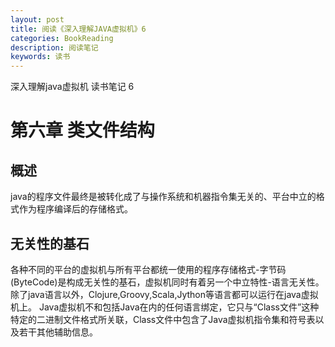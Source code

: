 ```yaml
---
layout: post
title: 阅读《深入理解JAVA虚拟机》6
categories: BookReading
description: 阅读笔记
keywords: 读书
---
```

深入理解java虚拟机 读书笔记 6

# 第六章 类文件结构
## 概述
java的程序文件最终是被转化成了与操作系统和机器指令集无关的、平台中立的格式作为程序编译后的存储格式。

## 无关性的基石
各种不同的平台的虚拟机与所有平台都统一使用的程序存储格式-字节码(ByteCode)是构成无关性的基石，虚拟机同时有着另一个中立特性-语言无关性。除了java语言以外，Clojure,Groovy,Scala,Jython等语言都可以运行在java虚拟机上。
Java虚拟机不和包括Java在内的任何语言绑定，它只与“Class文件”这种特定的二进制文件格式所关联，Class文件中包含了Java虚拟机指令集和符号表以及若干其他辅助信息。